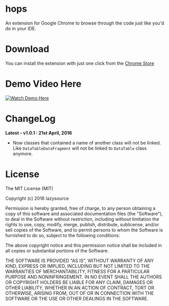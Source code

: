 # hops
An extension for Google Chrome to browse through the code just like you'd do in your IDE.

# Download
You can install the extension with just one click from the [Chrome Store](https://chrome.google.com/webstore/detail/hops/bbcefpmcbekfkncmcpbkkmdjkkdkkogi)

# Demo Video Here
[![Watch Demo Here](http://i.imgur.com/UjmKD6c.png)](https://www.youtube.com/watch?v=vvKiXakZxxM "Watch Demo Here")

# ChangeLog

**Latest - v1.0.1 : 21st April, 2016**

* Now classes that contained a name of another class will not be linked. Like ```DataTableDataFragment``` will not be linked to ```DataTable``` class anymore.


# License

The MIT License (MIT)

Copyright (c) 2016 lazysource

Permission is hereby granted, free of charge, to any person obtaining a copy of this software and associated documentation files (the "Software"), to deal in the Software without restriction, including without limitation the rights to use, copy, modify, merge, publish, distribute, sublicense, and/or sell copies of the Software, and to permit persons to whom the Software is furnished to do so, subject to the following conditions:

The above copyright notice and this permission notice shall be included in all copies or substantial portions of the Software.

THE SOFTWARE IS PROVIDED "AS IS", WITHOUT WARRANTY OF ANY KIND, EXPRESS OR IMPLIED, INCLUDING BUT NOT LIMITED TO THE WARRANTIES OF MERCHANTABILITY, FITNESS FOR A PARTICULAR PURPOSE AND NONINFRINGEMENT. IN NO EVENT SHALL THE AUTHORS OR COPYRIGHT HOLDERS BE LIABLE FOR ANY CLAIM, DAMAGES OR OTHER LIABILITY, WHETHER IN AN ACTION OF CONTRACT, TORT OR OTHERWISE, ARISING FROM, OUT OF OR IN CONNECTION WITH THE SOFTWARE OR THE USE OR OTHER DEALINGS IN THE SOFTWARE.

